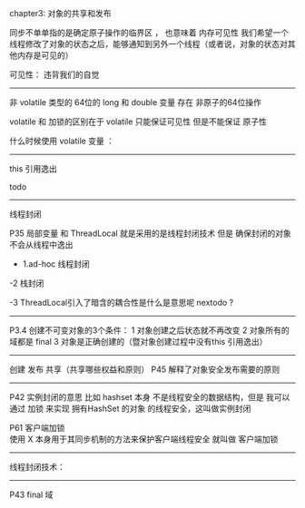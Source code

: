chapter3: 对象的共享和发布

同步不单单指的是确定原子操作的临界区 ， 也意味着 内存可见性
我们希望一个线程修改了对象的状态之后，能够通知到另外一个线程（或者说，对象的状态对其他内存是可见的）

可见性： 违背我们的自觉 


----

非 volatile 类型的 64位的 long 和 double 变量  存在 非原子的64位操作

volatile 和 加锁的区别在于  volatile 只能保证可见性 但是不能保证 原子性

什么时候使用 volatile 变量 ：


---

this 引用逸出

todo 

----

线程封闭


P35 局部变量 和 ThreadLocal 就是采用的是线程封闭技术  但是 确保封闭的对象不会从线程中逸出 

- 1.ad-hoc 线程封闭

-2  栈封闭

-3 ThreadLocal引入了暗含的耦合性是什么是意思呢 nextodo ?


---
P3.4 创建不可变对象的3个条件：
1 对象创建之后状态就不再改变
2 对象所有的域都是 final 
3 对象是正确创建的（暨对象创建过程中没有this 引用逸出）


----
 创建 发布 共享（共享哪些权益和原则）
P45 解释了对象安全发布需要的原则 

----

P42 实例封闭的意思  比如 hashset 本身 不是线程安全的数据结构，但是 我可以通过 加锁  来实现 拥有HashSet 的对象 的线程安全，这叫做实例封闭



P61 客户端加锁  
使用 X 本身用于其同步机制的方法来保护客户端线程安全  就叫做 客户端加锁



----

线程封闭技术：


----

P43
final 域